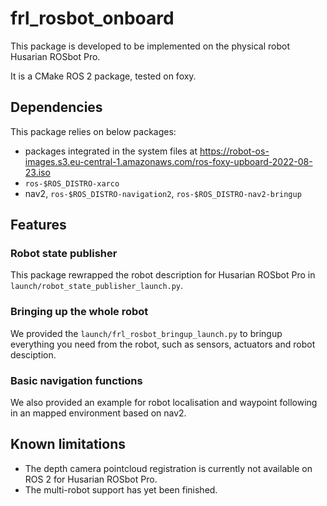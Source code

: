 # frl_rosbot_onboard

This package is developed to be implemented on the physical robot Husarian ROSbot Pro.

It is a CMake ROS 2 package, tested on foxy.

## Dependencies
This package relies on below packages:
* packages integrated in the system files at https://robot-os-images.s3.eu-central-1.amazonaws.com/ros-foxy-upboard-2022-08-23.iso
* `ros-$ROS_DISTRO-xarco`
* nav2, `ros-$ROS_DISTRO-navigation2`, `ros-$ROS_DISTRO-nav2-bringup`

## Features
### Robot state publisher
This package rewrapped the robot description for Husarian ROSbot Pro in `launch/robot_state_publisher_launch.py`.

### Bringing up the whole robot
We provided the `launch/frl_rosbot_bringup_launch.py` to bringup everything you need from the robot, such as sensors, actuators and robot desciption.

### Basic navigation functions
We also provided an example for robot localisation and waypoint following in an mapped environment based on nav2.

## Known limitations
* The depth camera pointcloud registration is currently not available on ROS 2 for Husarian ROSbot Pro.
* The multi-robot support has yet been finished.
